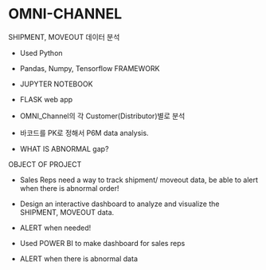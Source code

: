 # OMNI-CHANNEL
SHIPMENT, MOVEOUT 데이터 분석

- Used Python
- Pandas, Numpy, Tensorflow FRAMEWORK
- JUPYTER NOTEBOOK
- FLASK web app

- OMNI_Channel의 각 Customer(Distributor)별로 분석
- 바코드를 PK로 정해서 P6M data analysis.
- WHAT IS ABNORMAL gap? 

OBJECT OF PROJECT
- Sales Reps need a way to track shipment/ moveout data, be able to alert when there is abnormal order!
- Design an interactive dashboard to analyze and visualize the SHIPMENT, MOVEOUT data. 
- ALERT when needed!

- Used POWER BI to make dashboard for sales reps
- ALERT when there is abnormal data
